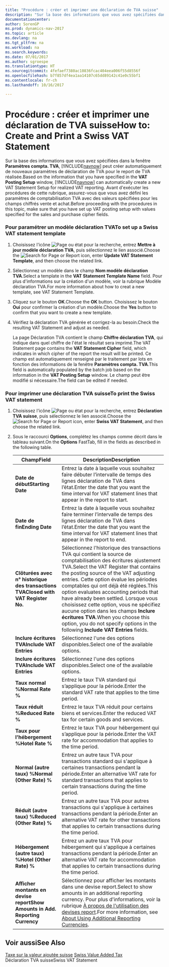 ```yaml
---
title: "Procédure : créer et imprimer une déclaration de TVA suisse"
description: "Sur la base des informations que vous avez spécifiées dans la fenêtre **Paramètres compta. TVA**, [!INCLUDE[navnow](../../includes/navnow_md.md)] peut créer automatiquement de nouveaux paramètres de déclaration de TVA pour le report de TVA réalisée. Avant d'exécuter les procédures de cette rubrique, assurez-vous que vous avez défini les paramètres de comptabilisation TVA avec des valeurs spécifiées pour les champs chiffrés vente et achat."
documentationcenter: 
author: SorenGP
ms.prod: dynamics-nav-2017
ms.topic: article
ms.devlang: na
ms.tgt_pltfrm: na
ms.workload: na
ms.search.keywords: 
ms.date: 07/01/2017
ms.author: sgroespe
ms.translationtype: HT
ms.sourcegitcommit: 4fefaef7380ac10836fcac404eea006f55d8556f
ms.openlocfilehash: b7f857df4ea1aa14107c65dd89142c41e0c55bf1
ms.contentlocale: fr-ch
ms.lasthandoff: 10/16/2017

---
```

# <a name="how-to-create-and-print-a-swiss-vat-statement"></a><span data-ttu-id="3d32d-104">Procédure : créer et imprimer une déclaration de TVA suisse</span><span class="sxs-lookup"><span data-stu-id="3d32d-104">How to: Create and Print a Swiss VAT Statement</span></span>
<span data-ttu-id="3d32d-105">Sur la base des informations que vous avez spécifiées dans la fenêtre **Paramètres compta. TVA**, [!INCLUDE[navnow](../../includes/navnow_md.md)] peut créer automatiquement de nouveaux paramètres de déclaration de TVA pour le report de TVA réalisée.</span><span class="sxs-lookup"><span data-stu-id="3d32d-105">Based on the information that you have specified in the **VAT Posting Setup** window, [!INCLUDE[navnow](../../includes/navnow_md.md)] can automatically create a new VAT Statement Setup for realized VAT reporting.</span></span> <span data-ttu-id="3d32d-106">Avant d'exécuter les procédures de cette rubrique, assurez-vous que vous avez défini les paramètres de comptabilisation TVA avec des valeurs spécifiées pour les champs chiffrés vente et achat.</span><span class="sxs-lookup"><span data-stu-id="3d32d-106">Before proceeding with the procedures in this topic, make sure that you have set up VAT posting setup with values specified for the sales and purchase cipher fields.</span></span>  
  
### <a name="to-set-up-a-swiss-vat-statement-template"></a><span data-ttu-id="3d32d-107">Pour paramétrer un modèle déclaration TVA</span><span class="sxs-lookup"><span data-stu-id="3d32d-107">To set up a Swiss VAT statement template</span></span>  
  
1.  <span data-ttu-id="3d32d-108">Choisissez l'icône ![Page ou état pour la recherche](media/ui-search/search_small.png "icône Page ou état pour la recherche"), entrez **Mettre à jour modèle déclaration TVA**, puis sélectionnez le lien associé.</span><span class="sxs-lookup"><span data-stu-id="3d32d-108">Choose the ![Search for Page or Report](media/ui-search/search_small.png "Search for Page or Report icon") icon, enter **Update VAT Statement Template**, and then choose the related link.</span></span>  
  
2.  <span data-ttu-id="3d32d-109">Sélectionnez un modèle dans le champ **Nom modèle déclaration TVA**.</span><span class="sxs-lookup"><span data-stu-id="3d32d-109">Select a template in the **VAT Statement Template Name** field.</span></span> <span data-ttu-id="3d32d-110">Pour plus d'informations sur la création d'un modèle, voir la rubrique Modèle déclaration TVA.</span><span class="sxs-lookup"><span data-stu-id="3d32d-110">For more information about how to creat a new template, see VAT Statement Template.</span></span>  
  
3.  <span data-ttu-id="3d32d-111">Cliquez sur le bouton **OK**.</span><span class="sxs-lookup"><span data-stu-id="3d32d-111">Choose the **OK** button.</span></span> <span data-ttu-id="3d32d-112">Choisissez le bouton **Oui** pour confirmer la création d'un modèle.</span><span class="sxs-lookup"><span data-stu-id="3d32d-112">Choose the **Yes** button to confirm that you want to create a new template.</span></span>  
  
4.  <span data-ttu-id="3d32d-113">Vérifiez la déclaration TVA générée et corrigez-la au besoin.</span><span class="sxs-lookup"><span data-stu-id="3d32d-113">Check the resulting VAT Statement and adjust as needed.</span></span>  
  
     <span data-ttu-id="3d32d-114">La page Déclaration TVA contient le champ **Chiffre déclaration TVA**, qui indique dans quel chiffre de l'état le résultat sera imprimé.</span><span class="sxs-lookup"><span data-stu-id="3d32d-114">The VAT Statement page contains the **VAT Statement Cipher** field, which indicates in which cipher of the report the result will be printed.</span></span> <span data-ttu-id="3d32d-115">Ce champ est automatiquement renseigné par le traitement par lots en fonction des informations de la fenêtre **Paramètres compta. TVA**.</span><span class="sxs-lookup"><span data-stu-id="3d32d-115">This field is automatically populated by the batch job based on the information in the **VAT Posting Setup** window.</span></span> <span data-ttu-id="3d32d-116">Le champ peut être modifié si nécessaire.</span><span class="sxs-lookup"><span data-stu-id="3d32d-116">The field can be edited if needed.</span></span>  
  
### <a name="to-print-the-swiss-vat-statement"></a><span data-ttu-id="3d32d-117">Pour imprimer une déclaration TVA suisse</span><span class="sxs-lookup"><span data-stu-id="3d32d-117">To print the Swiss VAT statement</span></span>  
  
1.  <span data-ttu-id="3d32d-118">Choisissez l'icône ![Page ou état pour la recherche](media/ui-search/search_small.png "icône Page ou état pour la recherche"), entrez **Déclaration TVA suisse**, puis sélectionnez le lien associé.</span><span class="sxs-lookup"><span data-stu-id="3d32d-118">Choose the ![Search for Page or Report](media/ui-search/search_small.png "Search for Page or Report icon") icon, enter **Swiss VAT Statement**, and then choose the related link.</span></span>  
  
2.  <span data-ttu-id="3d32d-119">Sous le raccourci **Options**, complétez les champs comme décrit dans le tableau suivant.</span><span class="sxs-lookup"><span data-stu-id="3d32d-119">On the **Options** FastTab, fill in the fields as described in the following table.</span></span>  
  
    |<span data-ttu-id="3d32d-120">Champ</span><span class="sxs-lookup"><span data-stu-id="3d32d-120">Field</span></span>|<span data-ttu-id="3d32d-121">Description</span><span class="sxs-lookup"><span data-stu-id="3d32d-121">Description</span></span>|  
    |---------------------------------|---------------------------------------|  
    |<span data-ttu-id="3d32d-122">**Date de début**</span><span class="sxs-lookup"><span data-stu-id="3d32d-122">**Starting Date**</span></span>|<span data-ttu-id="3d32d-123">Entrez la date à laquelle vous souhaitez faire débuter l’intervalle de temps des lignes déclaration de TVA dans l’état.</span><span class="sxs-lookup"><span data-stu-id="3d32d-123">Enter the date that you want the time interval for VAT statement lines that appear in the report to start.</span></span>|  
    |<span data-ttu-id="3d32d-124">**Date de fin**</span><span class="sxs-lookup"><span data-stu-id="3d32d-124">**Ending Date**</span></span>|<span data-ttu-id="3d32d-125">Entrez la date à laquelle vous souhaitez faire terminer l’intervalle de temps des lignes déclaration de TVA dans l’état.</span><span class="sxs-lookup"><span data-stu-id="3d32d-125">Enter the date that you want the time interval for VAT statement lines that appear in the report to end.</span></span>|  
    |<span data-ttu-id="3d32d-126">**Clôturées avec n° historique des transactions TVA**</span><span class="sxs-lookup"><span data-stu-id="3d32d-126">**Closed with VAT Register No.**</span></span>|<span data-ttu-id="3d32d-127">Sélectionnez l'historique des transactions TVA qui contient la source de comptabilisation des écritures ajustement TVA.</span><span class="sxs-lookup"><span data-stu-id="3d32d-127">Select the VAT Register that contains the posting source of the VAT adjusting entries.</span></span> <span data-ttu-id="3d32d-128">Cette option évalue les périodes comptables qui ont déjà été réglées.</span><span class="sxs-lookup"><span data-stu-id="3d32d-128">This option evaluates accounting periods that have already been settled.</span></span> <span data-ttu-id="3d32d-129">Lorsque vous choisissez cette option, vous ne spécifiez aucune option dans les champs **Inclure écritures TVA**.</span><span class="sxs-lookup"><span data-stu-id="3d32d-129">When you choose this option, you do not specify options in the following **Include VAT Entries** fields.</span></span>|  
    |<span data-ttu-id="3d32d-130">**Inclure écritures TVA**</span><span class="sxs-lookup"><span data-stu-id="3d32d-130">**Include VAT Entries**</span></span>|<span data-ttu-id="3d32d-131">Sélectionnez l'une des options disponibles.</span><span class="sxs-lookup"><span data-stu-id="3d32d-131">Select one of the available options.</span></span>|  
    |<span data-ttu-id="3d32d-132">**Inclure écritures TVA**</span><span class="sxs-lookup"><span data-stu-id="3d32d-132">**Include VAT Entries**</span></span>|<span data-ttu-id="3d32d-133">Sélectionnez l'une des options disponibles.</span><span class="sxs-lookup"><span data-stu-id="3d32d-133">Select one of the available options.</span></span>|  
    |<span data-ttu-id="3d32d-134">**Taux normal %**</span><span class="sxs-lookup"><span data-stu-id="3d32d-134">**Normal Rate %**</span></span>|<span data-ttu-id="3d32d-135">Entrez le taux TVA standard qui s’applique pour la période.</span><span class="sxs-lookup"><span data-stu-id="3d32d-135">Enter the standard VAT rate that applies to the time period.</span></span>|  
    |<span data-ttu-id="3d32d-136">**Taux réduit %**</span><span class="sxs-lookup"><span data-stu-id="3d32d-136">**Reduced Rate %**</span></span>|<span data-ttu-id="3d32d-137">Entrez le taux TVA réduit pour certains biens et services.</span><span class="sxs-lookup"><span data-stu-id="3d32d-137">Enter the reduced VAT tax for certain goods and services.</span></span>|  
    |<span data-ttu-id="3d32d-138">**Taux pour l'hébergement %**</span><span class="sxs-lookup"><span data-stu-id="3d32d-138">**Hotel Rate %**</span></span>|<span data-ttu-id="3d32d-139">Entrez le taux TVA pour hébergement qui s’applique pour la période.</span><span class="sxs-lookup"><span data-stu-id="3d32d-139">Enter the VAT rate for accommodation that applies to the time period.</span></span>|  
    |<span data-ttu-id="3d32d-140">**Normal (autre taux) %**</span><span class="sxs-lookup"><span data-stu-id="3d32d-140">**Normal (Other Rate) %**</span></span>|<span data-ttu-id="3d32d-141">Entrez un autre taux TVA pour transactions standard qui s'applique à certaines transactions pendant la période.</span><span class="sxs-lookup"><span data-stu-id="3d32d-141">Enter an alternative VAT rate for standard transactions that applies to certain transactions during the time period.</span></span>|  
    |<span data-ttu-id="3d32d-142">**Réduit (autre taux) %**</span><span class="sxs-lookup"><span data-stu-id="3d32d-142">**Reduced (Other Rate) %**</span></span>|<span data-ttu-id="3d32d-143">Entrez un autre taux TVA pour autres transactions qui s'applique à certaines transactions pendant la période.</span><span class="sxs-lookup"><span data-stu-id="3d32d-143">Enter an alternative VAT rate for other transactions that applies to certain transactions during the time period.</span></span>|  
    |<span data-ttu-id="3d32d-144">**Hébergement (autre taux) %**</span><span class="sxs-lookup"><span data-stu-id="3d32d-144">**Hotel (Other Rate) %**</span></span>|<span data-ttu-id="3d32d-145">Entrez un autre taux TVA pour hébergement qui s'applique à certaines transactions pendant la période.</span><span class="sxs-lookup"><span data-stu-id="3d32d-145">Enter an alternative VAT rate for accommodation that applies to certain transactions during the time period.</span></span>|  
    |<span data-ttu-id="3d32d-146">**Afficher montants en devise report**</span><span class="sxs-lookup"><span data-stu-id="3d32d-146">**Show Amounts in Add. Reporting Currency**</span></span>|<span data-ttu-id="3d32d-147">Sélectionnez pour afficher les montants dans une devise report.</span><span class="sxs-lookup"><span data-stu-id="3d32d-147">Select to show amounts in an additional reporting currency.</span></span> <span data-ttu-id="3d32d-148">Pour plus d'informations, voir la rubrique [À propos de l'utilisation des devises report](about-using-additional-reporting-currencies.md).</span><span class="sxs-lookup"><span data-stu-id="3d32d-148">For more information, see [About Using Additional Reporting Currencies](about-using-additional-reporting-currencies.md).</span></span>|  
  
## <a name="see-also"></a><span data-ttu-id="3d32d-149">Voir aussi</span><span class="sxs-lookup"><span data-stu-id="3d32d-149">See Also</span></span>  
 <span data-ttu-id="3d32d-150">[Taxe sur la valeur ajoutée suisse](swiss-value-added-tax.md) </span><span class="sxs-lookup"><span data-stu-id="3d32d-150">[Swiss Value Added Tax](swiss-value-added-tax.md) </span></span>  
 <span data-ttu-id="3d32d-151">Déclaration TVA suisse</span><span class="sxs-lookup"><span data-stu-id="3d32d-151">Swiss VAT Statement</span></span>
